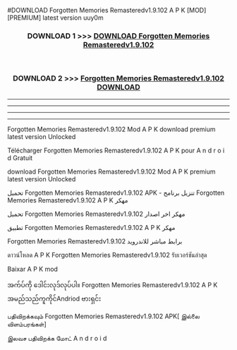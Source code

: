 #DOWNLOAD Forgotten Memories Remasteredv1.9.102 A P K [MOD] [PREMIUM] latest version uuy0m



<div align="center">

<h3>DOWNLOAD 1 >>> <a href="https://teeasianyam.web.app?sq=Forgotten Memories Remasteredv1.9.102">DOWNLOAD Forgotten Memories Remasteredv1.9.102 </a></h3><br>

<h3>DOWNLOAD 2 >>> <a href="https://teeasianyam.web.app?sq=Forgotten Memories Remasteredv1.9.102 ">Forgotten Memories Remasteredv1.9.102  DOWNLOAD </a></h3>

</div>


----------------------------------------------------------

----------------------------------------------------------

----------------------------------------------------------

----------------------------------------------------------


Forgotten Memories Remasteredv1.9.102  Mod A P K download premium latest version Unlocked

Télécharger Forgotten Memories Remasteredv1.9.102  A P K pour A n d r o i d Gratuit

download Forgotten Memories Remasteredv1.9.102  Mod A P K premium latest version Unlocked

تحميل Forgotten Memories Remasteredv1.9.102  APK - تنزيل برنامج Forgotten Memories Remasteredv1.9.102  A P K مهكر

تحميل Forgotten Memories Remasteredv1.9.102  مهكر اخر اصدار

تطبيق Forgotten Memories Remasteredv1.9.102  A P K مهكر

Forgotten Memories Remasteredv1.9.102  برابط مباشر للاندرويد

ดาวน์โหลด A P K Forgotten Memories Remasteredv1.9.102  รับเวอร์ชันล่าสุด

Baixar A P K mod

အက်ပ်ကို ဒေါင်းလုဒ်လုပ်ပါ။ Forgotten Memories Remasteredv1.9.102  A P K အမည်သည်ကူကိုင်Andriod ဗားရှင်း

பதிவிறக்கவும் Forgotten Memories Remasteredv1.9.102  APK[ இல்லை விளம்பரங்கள்] 
 
இலவச பதிவிறக்க மோட் A n d r o i d



